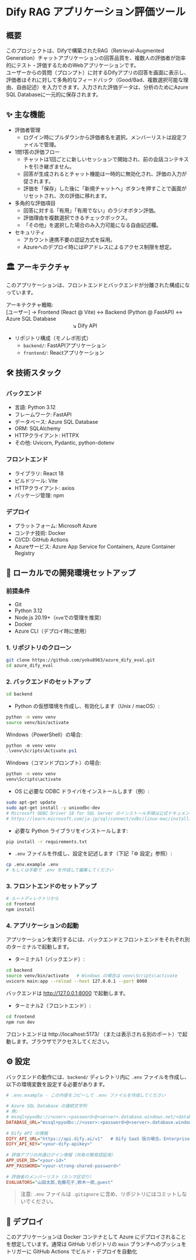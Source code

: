 # Dify RAG アプリケーション評価ツール  
  
## 概要  
このプロジェクトは、Difyで構築されたRAG（Retrieval-Augmented Generation）チャットアプリケーションの回答品質を、複数人の評価者が効率的にテスト・評価するためのWebアプリケーションです。    
ユーザーからの質問（プロンプト）に対するDifyアプリの回答を画面に表示し、評価者はそれに対して多角的なフィードバック（Good/Bad、複数選択可能な理由、自由記述）を入力できます。入力された評価データは、分析のためにAzure SQL Databaseに一元的に保存されます。  
  
## ✨ 主な機能  
- 評価者管理  
  - ログイン時にプルダウンから評価者名を選択。メンバーリストは設定ファイルで管理。  
- 1問1答の評価フロー  
  - チャットは1回ごとに新しいセッションで開始され、前の会話コンテキストを引き継ぎません。  
  - 回答が生成されるとチャット機能は一時的に無効化され、評価の入力が促されます。  
  - 評価を「保存」した後に「新規チャットへ」ボタンを押すことで画面がリセットされ、次の評価に移れます。  
- 多角的な評価項目  
  - 回答に対する「有用」「有用でない」のラジオボタン評価。  
  - 評価理由を複数選択できるチェックボックス。  
  - 「その他」を選択した場合のみ入力可能になる自由記述欄。  
- セキュリティ  
  - アカウント連携不要の認証方式を採用。  
  - Azureへのデプロイ時にはIPアドレスによるアクセス制限を想定。  
  
## 🏛️ アーキテクチャ  
このアプリケーションは、フロントエンドとバックエンドが分離された構成になっています。  
  
アーキテクチャ概略:    
[ユーザー] → Frontend (React @ Vite) ↔ Backend (Python @ FastAPI) ↔ Azure SQL Database    
　　　　　　　　　　　　　↘ Dify API  
  
- リポジトリ構成（モノレポ形式）  
  - `backend/`: FastAPIアプリケーション  
  - `frontend/`: Reactアプリケーション  
  
## 🛠️ 技術スタック  
### バックエンド  
- 言語: Python 3.12  
- フレームワーク: FastAPI  
- データベース: Azure SQL Database  
- ORM: SQLAlchemy  
- HTTPクライアント: HTTPX  
- その他: Uvicorn, Pydantic, python-dotenv  
  
### フロントエンド  
- ライブラリ: React 18  
- ビルドツール: Vite  
- HTTPクライアント: axios  
- パッケージ管理: npm  
  
### デプロイ  
- プラットフォーム: Microsoft Azure  
- コンテナ技術: Docker  
- CI/CD: GitHub Actions  
- Azureサービス: Azure App Service for Containers, Azure Container Registry  
  
## 🚀 ローカルでの開発環境セットアップ  
  
### 前提条件  
- Git  
- Python 3.12  
- Node.js 20.19+（`nvm`での管理を推奨）  
- Docker  
- Azure CLI（デプロイ時に使用）  
  
### 1. リポジトリのクローン  
```bash  
git clone https://github.com/yoku8983/azure_dify_eval.git
cd azure_dify_eval  
```  
  
### 2. バックエンドのセットアップ  
```bash  
cd backend  
```  
  
- Python の仮想環境を作成し、有効化します（Unix / macOS）:  
```bash  
python -m venv venv  
source venv/bin/activate  
```  
Windows（PowerShell）の場合:  
```powershell  
python -m venv venv  
.\venv\Scripts\Activate.ps1  
```  
Windows（コマンドプロンプト）の場合:  
```bat  
python -m venv venv  
venv\Scripts\activate  
```  
  
- OS に必要な ODBC ドライバをインストールします（例）:  
```bash  
sudo apt-get update  
sudo apt-get install -y unixodbc-dev  
# Microsoft ODBC Driver 18 for SQL Server のインストール手順は公式ドキュメントを参照してください:  
# https://learn.microsoft.com/ja-jp/sql/connect/odbc/linux-mac/installing-the-microsoft-odbc-driver-for-sql-server  
```  
  
- 必要な Python ライブラリをインストールします:  
```bash  
pip install -r requirements.txt  
```  
  
- `.env` ファイルを作成し、設定を記述します（下記「⚙️ 設定」参照）:  
```bash  
cp .env.example .env  
# もしくは手動で .env を作成して編集してください  
```  
  
### 3. フロントエンドのセットアップ  
```bash  
# ルートディレクトリから  
cd frontend  
npm install  
```  
  
### 4. アプリケーションの起動  
アプリケーションを実行するには、バックエンドとフロントエンドをそれぞれ別のターミナルで起動します。  
  
- ターミナル1（バックエンド）:  
```bash  
cd backend  
source venv/bin/activate   # Windows の場合は venv\Scripts\activate  
uvicorn main:app --reload --host 127.0.0.1 --port 8000  
```  
バックエンドは http://127.0.0.1:8000 で起動します。  
  
- ターミナル2（フロントエンド）:  
```bash  
cd frontend  
npm run dev  
```  
フロントエンドは http://localhost:5173/
（または表示される別のポート）で起動します。ブラウザでアクセスしてください。  
  
## ⚙️ 設定  
バックエンドの動作には、`backend/` ディレクトリ内に `.env` ファイルを作成し、以下の環境変数を設定する必要があります。  
  
```ini  
# .env.example - この内容をコピーして .env ファイルを作成してください  
  
# Azure SQL Database の接続文字列  
# 例:  
# mssql+pyodbc://<user>:<password>@<server>.database.windows.net/<database>?driver=ODBC+Driver+18+for+SQL+Server  
DATABASE_URL="mssql+pyodbc://<user>:<password>@<server>.database.windows.net/<database>?driver=ODBC+Driver+18+for+SQL+Server"  
  
# Dify API の情報  
DIFY_API_URL="https://api.dify.ai/v1"   # Dify SaaS 版の場合。Enterprise 版は自社の URL に変更  
DIFY_API_KEY="<your-dify-apikey>"  
  
# 評価アプリの共通ログイン情報（共有の簡易認証用）  
APP_USER_ID="<your-id>"  
APP_PASSWORD="<your-strong-shared-password>"  
  
# 評価者のメンバーリスト（カンマ区切り）  
EVALUATORS="山田太郎,佐藤花子,鈴木一郎,guest"  
```  
  
> 注意: `.env` ファイルは `.gitignore` に含め、リポジトリにはコミットしないでください。  
  
## 🚢 デプロイ  
このアプリケーションは Docker コンテナとして Azure にデプロイされることを想定しています。通常は GitHub リポジトリの `main` ブランチへのプッシュをトリガーに GitHub Actions でビルド・デプロイを自動化